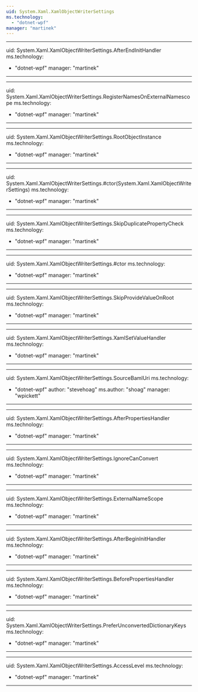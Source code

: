 ```yaml
---
uid: System.Xaml.XamlObjectWriterSettings
ms.technology: 
  - "dotnet-wpf"
manager: "martinek"
---
```


---
uid: System.Xaml.XamlObjectWriterSettings.AfterEndInitHandler
ms.technology: 
  - "dotnet-wpf"
manager: "martinek"
---

---
uid: System.Xaml.XamlObjectWriterSettings.RegisterNamesOnExternalNamescope
ms.technology: 
  - "dotnet-wpf"
manager: "martinek"
---

---
uid: System.Xaml.XamlObjectWriterSettings.RootObjectInstance
ms.technology: 
  - "dotnet-wpf"
manager: "martinek"
---

---
uid: System.Xaml.XamlObjectWriterSettings.#ctor(System.Xaml.XamlObjectWriterSettings)
ms.technology: 
  - "dotnet-wpf"
manager: "martinek"
---

---
uid: System.Xaml.XamlObjectWriterSettings.SkipDuplicatePropertyCheck
ms.technology: 
  - "dotnet-wpf"
manager: "martinek"
---

---
uid: System.Xaml.XamlObjectWriterSettings.#ctor
ms.technology: 
  - "dotnet-wpf"
manager: "martinek"
---

---
uid: System.Xaml.XamlObjectWriterSettings.SkipProvideValueOnRoot
ms.technology: 
  - "dotnet-wpf"
manager: "martinek"
---

---
uid: System.Xaml.XamlObjectWriterSettings.XamlSetValueHandler
ms.technology: 
  - "dotnet-wpf"
manager: "martinek"
---

---
uid: System.Xaml.XamlObjectWriterSettings.SourceBamlUri
ms.technology: 
  - "dotnet-wpf"
author: "stevehoag"
ms.author: "shoag"
manager: "wpickett"
---

---
uid: System.Xaml.XamlObjectWriterSettings.AfterPropertiesHandler
ms.technology: 
  - "dotnet-wpf"
manager: "martinek"
---

---
uid: System.Xaml.XamlObjectWriterSettings.IgnoreCanConvert
ms.technology: 
  - "dotnet-wpf"
manager: "martinek"
---

---
uid: System.Xaml.XamlObjectWriterSettings.ExternalNameScope
ms.technology: 
  - "dotnet-wpf"
manager: "martinek"
---

---
uid: System.Xaml.XamlObjectWriterSettings.AfterBeginInitHandler
ms.technology: 
  - "dotnet-wpf"
manager: "martinek"
---

---
uid: System.Xaml.XamlObjectWriterSettings.BeforePropertiesHandler
ms.technology: 
  - "dotnet-wpf"
manager: "martinek"
---

---
uid: System.Xaml.XamlObjectWriterSettings.PreferUnconvertedDictionaryKeys
ms.technology: 
  - "dotnet-wpf"
manager: "martinek"
---

---
uid: System.Xaml.XamlObjectWriterSettings.AccessLevel
ms.technology: 
  - "dotnet-wpf"
manager: "martinek"
---

